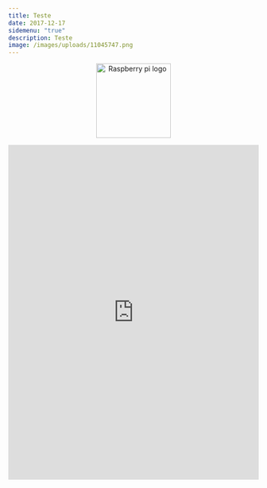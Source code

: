 ```yaml
---
title: Teste
date: 2017-12-17
sidemenu: "true"
description: Teste
image: /images/uploads/11045747.png
---
```

<p align="center">
<img src="/images/uploads/raspberry-pi-logo.png" width="150" title="Raspberry pi logo">
</p>

<iframe frameborder="0" style="width:100%;height:674px;" src="https://viewer.diagrams.net/?tags=%7B%7D&highlight=0000ff&edit=_blank&layers=1&nav=1&title=teste#R7VzdcqM4E30aX8aFkMTPZWJPdrdqdjc1qf3252YKg2yzg5EH5Im9T%2F%2B1MGCQcIwzGJwpZ6YqkRBCdB91n25JjPBktf0p8dbLX3nAopFpBNsRno5ME1mGCb9kzW5f4xK6r1gkYZA3OlQ8h%2F%2BxvNLIazdhwNJaQ8F5JMJ1vdLnccx8UavzkoS%2F1JvNeVR%2F6tpbMK3i2fcivfbPMBDLfa1j2of6n1m4WBZPRpa7v7Lyisb5m6RLL%2BAvlSr8YYQnCedi%2F9dqO2GRFF4hl%2F19j0eulgNLWCza3GAadEHvv2LTtv63%2BIt8nS9m7l3eyzcv2uQv%2FEssWBIzkQ9a7ApJQG8gdCg8wJusZaUf8Q10%2FvCyDAV7Xnu%2BrHwBHEDdUqwiKCH4M38ESwTbHh07KiUCUGJ8xUSygybbYuy5VHMUEWdffDmoBBVyXlbU4eR1Xo6CRdnzQVDwRy6rM%2BRmanL7I2VJqgkt%2FcKEL0dogCD4RkRhzCYlVGXlnMdiwiOeZDdg%2BPcox%2FGwSLwgZIdrMY%2Bl7OdhFKnNp1InIuFfmNI48NIlC%2FIHSQWEAOyP3oxFTzwNRchjuDbjQvBVpcF9FC7kBcGlIr285DMJjLpm5djzKYvMopy%2FvHykl673LzoPt3IcD2seyl4%2BfIPO0ryTAk2r7UKakLH3kpLxJpNmJ9hB%2BBR0bEdHTlHXOXKwhhx9psXBvTRd2RTz0jT062JP%2BCYOSr2CGJLdX7Iwpq5VVPydVSCMiorpttp%2BuquWnlgSwttJ9e4xGfGX%2BzgEE7aHyGEWs0Azl4oe4E34JvHZ6ckjvGTBxCnjpOu1ojnaMOeLuoRFMP5v9eE2qTN%2FwpPE5gE2xKjBBrlj17WJ5Tq2S5FjWKTe4f6l8z6qVljptjRJu%2BLF6%2F3shaL1A3jwdpVm2URKj4%2BeNj7lzEEdYL5%2F%2FAH0pTbePg%2Fo6XlQx%2FkJL1PYqYjNhWInc2vYgS1RQWEZujGxmjCpqrkzc2J1LMYGuS2kDcrv7kCGVJ1YDTIkDTIkF3PmtibD3xPPB%2FGZxiSjOKpE4eXFMZ%2FbIEAFmqqfXYVBEGW8CrQSxouPWbMpOdR8yqUgqzjcLu0zFJdwI4sLt5pJhT7Af5DTBJzBiMJYJ1BGhzKdZs0ToBUxDN8LM50xLxUvLBWZbxGe8GalC788t2sxpxBqwAO%2BFBwcDQ4gLAGiAv9oGvr8ytFQkcq5wCi51VFoNKmhPq%2F7mZlOn4pAenSicyUgJAXlBFgv%2BYLHXvThUKuI6dDmI5f8NtPXv0yIXU5kvY3gOsutUG6Dyn%2BaluEKYjM0R5fnT25b%2FmQ0q7s1M%2Fo%2B7bXw8H1orx4wzR2f%2BX6T9mYOJbQH9ttae2RI7RVWuKK9Yu4r%2BsviyWYudtquJSwN%2F6u4m7onm75m1%2FKMT37zqGTSVZ28AsyjVtAYWw5GdUs46iKiuFM6Vcwmn89TJjTFdUC1kU5wrmAmMhRQZjfNRNeysWdd0Uy0hpyJWJ%2BJg2jvOnRhukPqwtVU8ZTwrXz%2BJwYmKuWaZorsFghOSqkq0eZ828k0XSQvPHj%2Bl0Wm06pvy36gSfaw%2ByL51piJy8czXQohM%2Bn3Ui7mox%2FExjgEyzoPAS3J2Icnmo8BRATwS9an8DvlfuhFdysWhN4dmDHwU48mKS98zi58rhUiANvngPtfWHKHTGe8jhcd8FXsyqimnrjQKSt1dcpa1HVPenSEXIOpxb5jGE2m9sFwqdED6Smc3Wlb6ww5v6ke%2B2FsWD8I7zliOkveQ4hZz5V%2FJ%2B%2FZNd5wOZ5jXkm8WJ98FrEtp5HnYEQwJVc0%2BcxhA0ad6PzGtsJvTMHd%2FOrl%2FKpbD1TKDN1gTtXUgDHdrCPQpghvwOiTcOF6hhDToZFBNGT8481m4XZkWpFMys4S%2BGshSnt6A0ovQLGRAhRzYKCYOlCugBoMnwJBVltqgAfl5To1oAQ3q%2FDd8XLzSKK35OWGysvx9%2FHyHjKO%2BrL073G0gweGAMebJe7PElvmlVlipIfYv%2B7Sr9ENFT2iwlETZ6RhrbdfB61b%2BE8ggIYdlTdYXAwWSNkBMDwq9N2SNz8yCDRKKFyLHzHbbC9o2kibAtcV5%2Byv3YYi316bl%2F7O28m%2FD9tqZaG2q7ZyU7Ej99Ru3OvL2zst44NjuxX62ayLFXQSoiyut92eS5TdaGXHHe%2FPRUqAXNC0Y%2BPC1nntKT2vvU1ebX%2BZLcBEXyz7cVZbzNd3mdwZY0SMTreZ9LDAoitswoObI%2B7VESsztdwWPZQjxi1OtJy1Bf0CQkK6jHDTPn2k%2Bo3upKQnIP%2F0Um%2BmL2DcNpf3C4RetzTjFqz10mcG7ft7hKxjEHu%2FZwZnGzC1ohvc2Ia6sUjDjU113Fzu1KCeUK2sjRtPCbi2bPzPco6Bkzu9%2FvXDHFuwkalks5ChH%2FJsMvcXm%2Bak%2B1OejVFoGXieikINe1Q7GEpOBKJDHAttv0esGQ79hJpIWQNHaoTYNtREyqFLjXt0FWoqKwBOH5GdvuPcdbE0T88f9YnwHsM7cmQ9tLJo59S%2FWXD3neFd8ymCgn1fPvgjbZbQ32jT5FdBKlZtTCDSfNWyQaFb63TS6OAj8XxPCS4Tj3EdT7Y9dms%2FbzNDlDjQj2VhF5kWdajyEDpGFIMJAWHAu7jWRUyUytKd15NVVEmekRO5LeO15hcygMNmp1%2FnBX0c5RhuoiifMlBP3redF2pHF0oEE%2BUx6FQiWGUNZ7Z3%2BwC%2FvsQvR2Fk6TaDFOT43VOAkxleq1MCcHkXT1u4%2BFt2YvjsBDXRGNV5YNOXSPpMUFDd4VX2aKvJiGfBkyxL8aPmJCyj2XsMlZCgLb4T0w0fqax815a%2BgeSX5XOSDiXBqQUIBdkZhOAU5xGuO1GhEpjywypnMyFb6Ug9ud4RFSoNVhHa9pGpKOKdKlcpT5G%2Bd4ZCjxxcr6xBW4VHeD8kpc3XDN6chzBrZgZjp9c8xHC2whwbuJJLqDNXR6azjMOP%2BTZDQpszkafsyGngQPHwHdV988PXaPGH%2FwM%3D"></iframe>